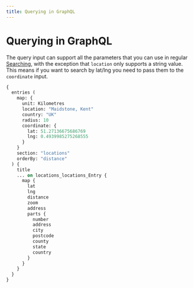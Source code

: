 ```yaml
---
title: Querying in GraphQL
---
```


# Querying in GraphQL

The query input can support all the parameters that you can use in regular 
[Searching](../getting-started/usage/#searching), with the exception that 
`location` only supports a string value. This means if you want to search by 
lat/lng you need to pass them to the `coordinate` input.

```graphql
{
  entries (
    map: {
      unit: Kilometres
      location: "Maidstone, Kent"
      country: "UK"
      radius: 10
      coordinate: {
        lat: 51.27136675686769
        lng: 0.4939985275268555
      }
    }
    section: "locations"
    orderBy: "distance"
  ) {
    title
    ... on locations_locations_Entry {
      map {
        lat
        lng
        distance
        zoom
        address
        parts {
          number
          address
          city
          postcode
          county
          state
          country
        }
      } 
    }
  }
}
```
